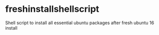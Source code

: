 # freshinstallshellscript
Shell script to install all essential ubuntu packages after fresh ubuntu 16 install
